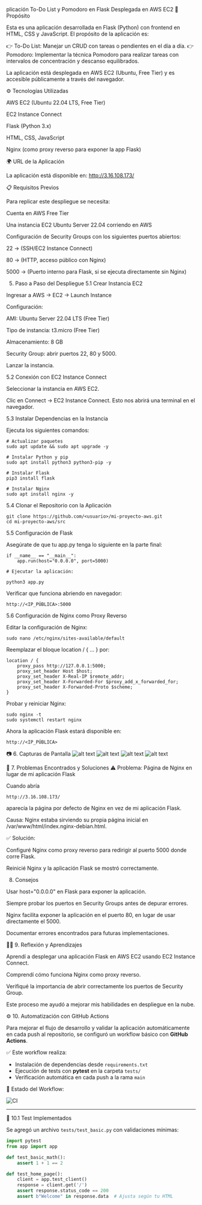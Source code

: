 plicación To-Do List y Pomodoro en Flask Desplegada en AWS EC2
🚀 Propósito

Esta es una aplicación desarrollada en Flask (Python) con frontend en HTML, CSS y JavaScript. El propósito de la aplicación es:

👉 To-Do List: Manejar un CRUD con tareas o pendientes en el día a día.
👉 Pomodoro: Implementar la técnica Pomodoro para realizar tareas con intervalos de concentración y descanso equilibrados.

La aplicación está desplegada en AWS EC2 (Ubuntu, Free Tier) y es accesible públicamente a través del navegador.

⚙️ Tecnologías Utilizadas

AWS EC2 (Ubuntu 22.04 LTS, Free Tier)

EC2 Instance Connect

Flask (Python 3.x)

HTML, CSS, JavaScript

Nginx (como proxy reverso para exponer la app Flask)

🌍 URL de la Aplicación

La aplicación está disponible en:
http://3.16.108.173/

📋 Requisitos Previos

Para replicar este despliegue se necesita:

Cuenta en AWS Free Tier

Una instancia EC2 Ubuntu Server 22.04 corriendo en AWS

Configuración de Security Groups con los siguientes puertos abiertos:

22 → (SSH/EC2 Instance Connect)

80 → (HTTP, acceso público con Nginx)

5000 → (Puerto interno para Flask, si se ejecuta directamente sin Nginx)

5. Paso a Paso del Despliegue
5.1 Crear Instancia EC2

Ingresar a AWS → EC2 → Launch Instance

Configuración:

AMI: Ubuntu Server 22.04 LTS (Free Tier)

Tipo de instancia: t3.micro (Free Tier)

Almacenamiento: 8 GB

Security Group: abrir puertos 22, 80 y 5000.

Lanzar la instancia.

5.2 Conexión con EC2 Instance Connect

Seleccionar la instancia en AWS EC2.

Clic en Connect → EC2 Instance Connect.
Esto nos abrirá una terminal en el navegador.

5.3 Instalar Dependencias en la Instancia

Ejecuta los siguientes comandos:
```
# Actualizar paquetes
sudo apt update && sudo apt upgrade -y

# Instalar Python y pip
sudo apt install python3 python3-pip -y

# Instalar Flask
pip3 install flask

# Instalar Nginx
sudo apt install nginx -y
```
5.4 Clonar el Repositorio con la Aplicación
```
git clone https://github.com/<usuario>/mi-proyecto-aws.git
cd mi-proyecto-aws/src
```
5.5 Configuración de Flask

Asegúrate de que tu app.py tenga lo siguiente en la parte final:
```
if __name__ == "__main__":
    app.run(host="0.0.0.0", port=5000)

# Ejecutar la aplicación:

python3 app.py
```


Verificar que funciona abriendo en navegador:


`http://<IP_PÚBLICA>:5000`

5.6 Configuración de Nginx como Proxy Reverso

Editar la configuración de Nginx:

`sudo nano /etc/nginx/sites-available/default`


Reemplazar el bloque location / { ... } por:
```
location / {
    proxy_pass http://127.0.0.1:5000;
    proxy_set_header Host $host;
    proxy_set_header X-Real-IP $remote_addr;
    proxy_set_header X-Forwarded-For $proxy_add_x_forwarded_for;
    proxy_set_header X-Forwarded-Proto $scheme;
}
```

Probar y reiniciar Nginx:
```
sudo nginx -t
sudo systemctl restart nginx
```

Ahora la aplicación Flask estará disponible en:

`http://<IP_PÚBLICA>`

📷 6. Capturas de Pantalla
![alt text](image-2.png)
![alt text](image-3.png)
![alt text](image-4.png)
![alt text](image-5.png)

🐞 7. Problemas Encontrados y Soluciones
⚠️ Problema: Página de Nginx en lugar de mi aplicación Flask

Cuando abría 

`http://3.16.108.173/` 

aparecía la página por defecto de Nginx en vez de mi aplicación Flask.

Causa: Nginx estaba sirviendo su propia página inicial en /var/www/html/index.nginx-debian.html.

✅ Solución:

Configuré Nginx como proxy reverso para redirigir al puerto 5000 donde corre Flask.

Reinicié Nginx y la aplicación Flask se mostró correctamente.

8. Consejos 

Usar host="0.0.0.0" en Flask para exponer la aplicación.

Siempre probar los puertos en Security Groups antes de depurar errores.

Nginx facilita exponer la aplicación en el puerto 80, en lugar de usar directamente el 5000.

Documentar errores encontrados para futuras implementaciones.

👨‍🏫 9. Reflexión y Aprendizajes

Aprendí a desplegar una aplicación Flask en AWS EC2 usando EC2 Instance Connect.

Comprendí cómo funciona Nginx como proxy reverso.

Verifiqué la importancia de abrir correctamente los puertos de Security Group.

Este proceso me ayudó a mejorar mis habilidades en despliegue en la nube.
                                                
⚙️ 10. Automatización con GitHub Actions

Para mejorar el flujo de desarrollo y validar la aplicación automáticamente en cada push al repositorio, se configuró un workflow básico con **GitHub Actions**.

✅ Este workflow realiza:
- Instalación de dependencias desde `requirements.txt`
- Ejecución de tests con **pytest** en la carpeta `tests/`
- Verificación automática en cada push a la rama `main`

📌 Estado del Workflow:

![CI](https://github.com/tu-usuario/mi-proyecto-aws/actions/workflows/ci.yml/badge.svg)

---

🧪 10.1 Test Implementados

Se agregó un archivo `tests/test_basic.py` con validaciones mínimas:

```python
import pytest
from app import app

def test_basic_math():
    assert 1 + 1 == 2

def test_home_page():
    client = app.test_client()
    response = client.get('/')
    assert response.status_code == 200
    assert b"Welcome" in response.data  # Ajusta según tu HTML

